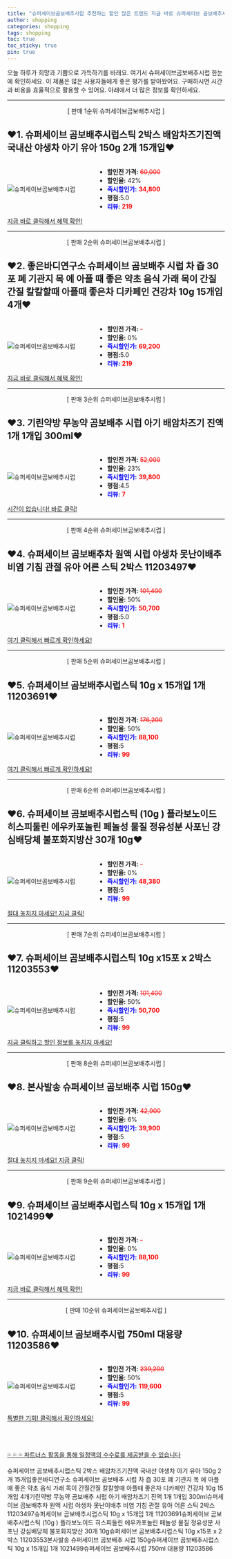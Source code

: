 ```yaml
---
title: "슈퍼세이브곰보배추시럽 추천하는 할인 많은 트렌드 지금 바로 슈퍼세이브 곰보배추시럽스틱 2박스 배암차즈기진액 국내산"
author: shopping
categories: shopping
tags: shopping
toc: true
toc_sticky: true
pin: true
---
```

오늘 하루가 희망과 기쁨으로 가득하기를 바래요. 여기서 슈퍼세이브곰보배추시럽 한눈에 확인하세요. 이 제품은 많은 사용자들에게 좋은 평가를 받아왔어요. 구매하시면 시간과 비용을 효율적으로 활용할 수 있어요. 아래에서 더 많은 정보를 확인하세요.

---
<p class="toplist" style="margin: 0 auto; display: block; width: fit-content;">[ 판매 1순위 슈퍼세이브곰보배추시럽 ]</p>

<h2><strong>❤️1. 슈퍼세이브 곰보배추시럽스틱 2박스 배암차즈기진액 국내산 야생차 아기 유아 150g 2개 15개입❤️</strong></h2>

<div style="display: flex; align-items: center;">
    <div style="flex: 0.4;">
        <img src="https://thumbnail10.coupangcdn.com/thumbnails/remote/230x230ex/image/vendor_inventory/acba/d1d816e9ff514df1d9dee9a89bed6b919bf093f0cc8a466ba3e015462d49.jpg" alt="슈퍼세이브곰보배추시럽" style="max-width: 100%;">
    </div>
    <div style="flex: 0.6; margin-left: 10px;">
        <ul>
            <li><strong>할인전 가격:</strong> <del style="color: red;">60,000</del></li>
            <li><strong>할인율:</strong> 42%</li>
            <li><span style='color:blue'><strong>즉시할인가:</strong></span> <span style='color:red'><strong>34,800</strong></span></li>
            <li><strong>평점:</strong>5.0</li>
            <li><span style='color:blue'><strong>리뷰:</strong></span> <span style='color:red'><strong>219</strong></span></li>
        </ul>
    </div>
</div>
<div class="center">
    <a href="https://selin100587.github.io?lptag=AF9450613&subid=githubio&pageKey=7164492702&traceid=V0-153&itemId=19862250818&vendorItemId=85934382331" class="myButton">
        지금 바로 클릭해서 혜택 확인!
    </a>
</div>


---
<p class="toplist" style="margin: 0 auto; display: block; width: fit-content;">[ 판매 2순위 슈퍼세이브곰보배추시럽 ]</p>

<h2><strong>❤️2. 좋은바디연구소 슈퍼세이브 곰보배추 시럽 차 즙 30포 폐 기관지 목 에 아플 때 좋은 약초 음식 가래 목이 간질간질 칼칼할때 아플때 좋은차 디카페인 건강차 10g 15개입 4개❤️</strong></h2>

<div style="display: flex; align-items: center;">
    <div style="flex: 0.4;">
        <img src="https://thumbnail10.coupangcdn.com/thumbnails/remote/230x230ex/image/vendor_inventory/acba/d1d816e9ff514df1d9dee9a89bed6b919bf093f0cc8a466ba3e015462d49.jpg" alt="슈퍼세이브곰보배추시럽" style="max-width: 100%;">
    </div>
    <div style="flex: 0.6; margin-left: 10px;">
        <ul>
            <li><strong>할인전 가격:</strong> <del style="color: red;">-</del></li>
            <li><strong>할인율:</strong> 0%</li>
            <li><span style='color:blue'><strong>즉시할인가:</strong></span> <span style='color:red'><strong>69,200</strong></span></li>
            <li><strong>평점:</strong>5.0</li>
            <li><span style='color:blue'><strong>리뷰:</strong></span> <span style='color:red'><strong>219</strong></span></li>
        </ul>
    </div>
</div>
<div class="center">
    <a href="https://selin100587.github.io?lptag=AF9450613&subid=githubio&pageKey=7164492702&traceid=V0-153&itemId=18036917469&vendorItemId=87087423414" class="myButton">
        지금 바로 클릭해서 혜택 확인!
    </a>
</div>


---
<p class="toplist" style="margin: 0 auto; display: block; width: fit-content;">[ 판매 3순위 슈퍼세이브곰보배추시럽 ]</p>

<h2><strong>❤️3. 기린약방 무농약 곰보배추 시럽 아기 배암차즈기 진액 1개 1개입 300ml❤️</strong></h2>

<div style="display: flex; align-items: center;">
    <div style="flex: 0.4;">
        <img src="https://thumbnail9.coupangcdn.com/thumbnails/remote/230x230ex/image/vendor_inventory/dfd1/c63cfd22edcfae6e074e0ce75b2bad76ed9bd1b2cbd307a07182016de38e.jpg" alt="슈퍼세이브곰보배추시럽" style="max-width: 100%;">
    </div>
    <div style="flex: 0.6; margin-left: 10px;">
        <ul>
            <li><strong>할인전 가격:</strong> <del style="color: red;">52,000</del></li>
            <li><strong>할인율:</strong> 23%</li>
            <li><span style='color:blue'><strong>즉시할인가:</strong></span> <span style='color:red'><strong>39,800</strong></span></li>
            <li><strong>평점:</strong>4.5</li>
            <li><span style='color:blue'><strong>리뷰:</strong></span> <span style='color:red'><strong>7</strong></span></li>
        </ul>
    </div>
</div>
<div class="center">
    <a href="https://selin100587.github.io?lptag=AF9450613&subid=githubio&pageKey=7912908609&traceid=V0-153&itemId=21717790589&vendorItemId=88767065741" class="myButton">
        시간이 없습니다! 바로 클릭!
    </a>
</div>


---
<p class="toplist" style="margin: 0 auto; display: block; width: fit-content;">[ 판매 4순위 슈퍼세이브곰보배추시럽 ]</p>

<h2><strong>❤️4. 슈퍼세이브 곰보배추차 원액 시럽 야생차 못난이배추 비염 기침 관절 유아 어른 스틱 2박스 11203497❤️</strong></h2>

<div style="display: flex; align-items: center;">
    <div style="flex: 0.4;">
        <img src="https://thumbnail7.coupangcdn.com/thumbnails/remote/230x230ex/image/vendor_inventory/e599/f133bc3fba5f22618107b027b13fd38a71b7d6e4804e3488e582de365103.jpg" alt="슈퍼세이브곰보배추시럽" style="max-width: 100%;">
    </div>
    <div style="flex: 0.6; margin-left: 10px;">
        <ul>
            <li><strong>할인전 가격:</strong> <del style="color: red;">101,400</del></li>
            <li><strong>할인율:</strong> 50%</li>
            <li><span style='color:blue'><strong>즉시할인가:</strong></span> <span style='color:red'><strong>50,700</strong></span></li>
            <li><strong>평점:</strong>5.0</li>
            <li><span style='color:blue'><strong>리뷰:</strong></span> <span style='color:red'><strong>1</strong></span></li>
        </ul>
    </div>
</div>
<div class="center">
    <a href="https://selin100587.github.io?lptag=AF9450613&subid=githubio&pageKey=2238253314&traceid=V0-153&itemId=23756721867&vendorItemId=90781186124" class="myButton">
        여기 클릭해서 빠르게 확인하세요!
    </a>
</div>


---
<p class="toplist" style="margin: 0 auto; display: block; width: fit-content;">[ 판매 5순위 슈퍼세이브곰보배추시럽 ]</p>

<h2><strong>❤️5. 슈퍼세이브 곰보배추시럽스틱 10g x 15개입 1개 11203691❤️</strong></h2>

<div style="display: flex; align-items: center;">
    <div style="flex: 0.4;">
        <img src="https://thumbnail10.coupangcdn.com/thumbnails/remote/230x230ex/image/vendor_inventory/12ae/e096a1ed528f0c699cff9c5a259ab46bc09633aa07070c341b1d62d5b4a2.jpg" alt="슈퍼세이브곰보배추시럽" style="max-width: 100%;">
    </div>
    <div style="flex: 0.6; margin-left: 10px;">
        <ul>
            <li><strong>할인전 가격:</strong> <del style="color: red;">176,200</del></li>
            <li><strong>할인율:</strong> 50%</li>
            <li><span style='color:blue'><strong>즉시할인가:</strong></span> <span style='color:red'><strong>88,100</strong></span></li>
            <li><strong>평점:</strong>5</li>
            <li><span style='color:blue'><strong>리뷰:</strong></span> <span style='color:red'><strong>99</strong></span></li>
        </ul>
    </div>
</div>
<div class="center">
    <a href="https://selin100587.github.io?lptag=AF9450613&subid=githubio&pageKey=8251485433&traceid=V0-153&itemId=23756693785&vendorItemId=90781158322" class="myButton">
        여기 클릭해서 빠르게 확인하세요!
    </a>
</div>


---
<p class="toplist" style="margin: 0 auto; display: block; width: fit-content;">[ 판매 6순위 슈퍼세이브곰보배추시럽 ]</p>

<h2><strong>❤️6. 슈퍼세이브 곰보배추시럽스틱 (10g ) 플라보노이드 히스피둘린 에우카포놀린 페놀성 물질 정유성분 사포닌 강심배당체 불포화지방산 30개 10g❤️</strong></h2>

<div style="display: flex; align-items: center;">
    <div style="flex: 0.4;">
        <img src="https://thumbnail6.coupangcdn.com/thumbnails/remote/230x230ex/image/vendor_inventory/e5b0/73517721dfd9fd984cc550a3cf85b091b7193b40bf48b06b09a07097222e.png" alt="슈퍼세이브곰보배추시럽" style="max-width: 100%;">
    </div>
    <div style="flex: 0.6; margin-left: 10px;">
        <ul>
            <li><strong>할인전 가격:</strong> <del style="color: red;">-</del></li>
            <li><strong>할인율:</strong> 0%</li>
            <li><span style='color:blue'><strong>즉시할인가:</strong></span> <span style='color:red'><strong>48,380</strong></span></li>
            <li><strong>평점:</strong>5</li>
            <li><span style='color:blue'><strong>리뷰:</strong></span> <span style='color:red'><strong>99</strong></span></li>
        </ul>
    </div>
</div>
<div class="center">
    <a href="https://selin100587.github.io?lptag=AF9450613&subid=githubio&pageKey=8247441411&traceid=V0-153&itemId=23739426314&vendorItemId=90764049621" class="myButton">
        절대 놓치지 마세요! 지금 클릭!
    </a>
</div>


---
<p class="toplist" style="margin: 0 auto; display: block; width: fit-content;">[ 판매 7순위 슈퍼세이브곰보배추시럽 ]</p>

<h2><strong>❤️7. 슈퍼세이브 곰보배추시럽스틱 10g x15포 x 2박스 11203553❤️</strong></h2>

<div style="display: flex; align-items: center;">
    <div style="flex: 0.4;">
        <img src="https://thumbnail10.coupangcdn.com/thumbnails/remote/230x230ex/image/vendor_inventory/12ae/e096a1ed528f0c699cff9c5a259ab46bc09633aa07070c341b1d62d5b4a2.jpg" alt="슈퍼세이브곰보배추시럽" style="max-width: 100%;">
    </div>
    <div style="flex: 0.6; margin-left: 10px;">
        <ul>
            <li><strong>할인전 가격:</strong> <del style="color: red;">101,400</del></li>
            <li><strong>할인율:</strong> 50%</li>
            <li><span style='color:blue'><strong>즉시할인가:</strong></span> <span style='color:red'><strong>50,700</strong></span></li>
            <li><strong>평점:</strong>5</li>
            <li><span style='color:blue'><strong>리뷰:</strong></span> <span style='color:red'><strong>99</strong></span></li>
        </ul>
    </div>
</div>
<div class="center">
    <a href="https://selin100587.github.io?lptag=AF9450613&subid=githubio&pageKey=8251477638&traceid=V0-153&itemId=23756658406&vendorItemId=90781123058" class="myButton">
        지금 클릭하고 할인 정보를 놓치지 마세요!
    </a>
</div>


---
<p class="toplist" style="margin: 0 auto; display: block; width: fit-content;">[ 판매 8순위 슈퍼세이브곰보배추시럽 ]</p>

<h2><strong>❤️8. 본사발송 슈퍼세이브 곰보배추 시럽 150g❤️</strong></h2>

<div style="display: flex; align-items: center;">
    <div style="flex: 0.4;">
        <img src="https://thumbnail7.coupangcdn.com/thumbnails/remote/230x230ex/image/vendor_inventory/b9df/511a519c4bd279ef7ce71386002b423aa73df65c74114cfe8ca809981615.jpg" alt="슈퍼세이브곰보배추시럽" style="max-width: 100%;">
    </div>
    <div style="flex: 0.6; margin-left: 10px;">
        <ul>
            <li><strong>할인전 가격:</strong> <del style="color: red;">42,900</del></li>
            <li><strong>할인율:</strong> 6%</li>
            <li><span style='color:blue'><strong>즉시할인가:</strong></span> <span style='color:red'><strong>39,900</strong></span></li>
            <li><strong>평점:</strong>5</li>
            <li><span style='color:blue'><strong>리뷰:</strong></span> <span style='color:red'><strong>99</strong></span></li>
        </ul>
    </div>
</div>
<div class="center">
    <a href="https://selin100587.github.io?lptag=AF9450613&subid=githubio&pageKey=8243740073&traceid=V0-153&itemId=20587288414&vendorItemId=87662210296" class="myButton">
        절대 놓치지 마세요! 지금 클릭!
    </a>
</div>


---
<p class="toplist" style="margin: 0 auto; display: block; width: fit-content;">[ 판매 9순위 슈퍼세이브곰보배추시럽 ]</p>

<h2><strong>❤️9. 슈퍼세이브 곰보배추시럽스틱 10g x 15개입 1개 1021499❤️</strong></h2>

<div style="display: flex; align-items: center;">
    <div style="flex: 0.4;">
        <img src="https://thumbnail9.coupangcdn.com/thumbnails/remote/230x230ex/image/vendor_inventory/6a3c/8e768287072f51c42867b780f8962ec3f9ef9f3b46890701abfd52e67032.jpg" alt="슈퍼세이브곰보배추시럽" style="max-width: 100%;">
    </div>
    <div style="flex: 0.6; margin-left: 10px;">
        <ul>
            <li><strong>할인전 가격:</strong> <del style="color: red;">-</del></li>
            <li><strong>할인율:</strong> 0%</li>
            <li><span style='color:blue'><strong>즉시할인가:</strong></span> <span style='color:red'><strong>88,100</strong></span></li>
            <li><strong>평점:</strong>5</li>
            <li><span style='color:blue'><strong>리뷰:</strong></span> <span style='color:red'><strong>99</strong></span></li>
        </ul>
    </div>
</div>
<div class="center">
    <a href="https://selin100587.github.io?lptag=AF9450613&subid=githubio&pageKey=8068307187&traceid=V0-153&itemId=23748829686&vendorItemId=90773369903" class="myButton">
        지금 바로 클릭해서 혜택 확인!
    </a>
</div>


---
<p class="toplist" style="margin: 0 auto; display: block; width: fit-content;">[ 판매 10순위 슈퍼세이브곰보배추시럽 ]</p>

<h2><strong>❤️10. 슈퍼세이브 곰보배추시럽 750ml 대용량 11203586❤️</strong></h2>

<div style="display: flex; align-items: center;">
    <div style="flex: 0.4;">
        <img src="https://thumbnail7.coupangcdn.com/thumbnails/remote/230x230ex/image/vendor_inventory/e599/f133bc3fba5f22618107b027b13fd38a71b7d6e4804e3488e582de365103.jpg" alt="슈퍼세이브곰보배추시럽" style="max-width: 100%;">
    </div>
    <div style="flex: 0.6; margin-left: 10px;">
        <ul>
            <li><strong>할인전 가격:</strong> <del style="color: red;">239,200</del></li>
            <li><strong>할인율:</strong> 50%</li>
            <li><span style='color:blue'><strong>즉시할인가:</strong></span> <span style='color:red'><strong>119,600</strong></span></li>
            <li><strong>평점:</strong>5</li>
            <li><span style='color:blue'><strong>리뷰:</strong></span> <span style='color:red'><strong>99</strong></span></li>
        </ul>
    </div>
</div>
<div class="center">
    <a href="https://selin100587.github.io?lptag=AF9450613&subid=githubio&pageKey=8251494850&traceid=V0-153&itemId=23756731260&vendorItemId=90781195284" class="myButton">
        특별한 기회! 클릭해서 확인하세요!
    </a>
</div>

<br><br><br>[💦 💦 💦 파트너스 활동을 통해 일정액의 수수료를 제공받을 수 있습니다](https://link.coupang.com/a/bcpT2c)<br><br>슈퍼세이브 곰보배추시럽스틱 2박스 배암차즈기진액 국내산 야생차 아기 유아 150g 2개 15개입좋은바디연구소 슈퍼세이브 곰보배추 시럽 차 즙 30포 폐 기관지 목 에 아플 때 좋은 약초 음식 가래 목이 간질간질 칼칼할때 아플때 좋은차 디카페인 건강차 10g 15개입 4개기린약방 무농약 곰보배추 시럽 아기 배암차즈기 진액 1개 1개입 300ml슈퍼세이브 곰보배추차 원액 시럽 야생차 못난이배추 비염 기침 관절 유아 어른 스틱 2박스 11203497슈퍼세이브 곰보배추시럽스틱 10g x 15개입 1개 11203691슈퍼세이브 곰보배추시럽스틱 (10g ) 플라보노이드 히스피둘린 에우카포놀린 페놀성 물질 정유성분 사포닌 강심배당체 불포화지방산 30개 10g슈퍼세이브 곰보배추시럽스틱 10g x15포 x 2박스 11203553본사발송 슈퍼세이브 곰보배추 시럽 150g슈퍼세이브 곰보배추시럽스틱 10g x 15개입 1개 1021499슈퍼세이브 곰보배추시럽 750ml 대용량 11203586